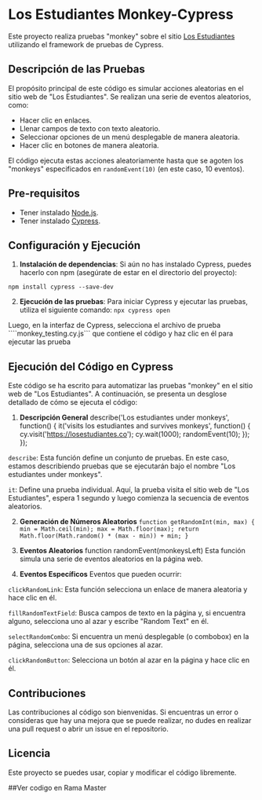 # Los Estudiantes Monkey-Cypress

Este proyecto realiza pruebas "monkey" sobre el sitio [Los Estudiantes](https://losestudiantes.co) utilizando el framework de pruebas de Cypress.

## Descripción de las Pruebas

El propósito principal de este código es simular acciones aleatorias en el sitio web de "Los Estudiantes". Se realizan una serie de eventos aleatorios, como:
- Hacer clic en enlaces.
- Llenar campos de texto con texto aleatorio.
- Seleccionar opciones de un menú desplegable de manera aleatoria.
- Hacer clic en botones de manera aleatoria.

El código ejecuta estas acciones aleatoriamente hasta que se agoten los "monkeys" especificados en `randomEvent(10)` (en este caso, 10 eventos).

## Pre-requisitos

- Tener instalado [Node.js](https://nodejs.org/).
- Tener instalado [Cypress](https://www.cypress.io/).

## Configuración y Ejecución

1. **Instalación de dependencias**: Si aún no has instalado Cypress, puedes hacerlo con npm (asegúrate de estar en el directorio del proyecto):

```npm install cypress --save-dev```

2. **Ejecución de las pruebas**: Para iniciar Cypress y ejecutar las pruebas, utiliza el siguiente comando:
```npx cypress open```

Luego, en la interfaz de Cypress, selecciona el archivo de prueba ````monkey_testing.cy.js``` que contiene el código y haz clic en él para ejecutar las prueba

## Ejecución del Código en Cypress
Este código se ha escrito para automatizar las pruebas "monkey" en el sitio web de "Los Estudiantes". A continuación, se presenta un desglose detallado de cómo se ejecuta el código:

1. **Descripción General**
describe('Los estudiantes under monkeys', function() {
    it('visits los estudiantes and survives monkeys', function() {
        cy.visit('https://losestudiantes.co');
        cy.wait(1000);
        randomEvent(10);
    });
});

`describe`: Esta función define un conjunto de pruebas. En este caso, estamos describiendo pruebas que se ejecutarán bajo el nombre "Los estudiantes under monkeys".

`it`: Define una prueba individual. Aquí, la prueba visita el sitio web de "Los Estudiantes", espera 1 segundo y luego comienza la secuencia de eventos aleatorios.

2. **Generación de Números Aleatorios**
` function getRandomInt(min, max) {
    min = Math.ceil(min);
    max = Math.floor(max);
    return Math.floor(Math.random() * (max - min)) + min;
} `

3. **Eventos Aleatorios**
function randomEvent(monkeysLeft)
Esta función simula una serie de eventos aleatorios en la página web.

4. **Eventos Específicos**
Eventos que pueden ocurrir:

`clickRandomLink`: Esta función selecciona un enlace de manera aleatoria y hace clic en él.

`fillRandomTextField`: Busca campos de texto en la página y, si encuentra alguno, selecciona uno al azar y escribe "Random Text" en él.

`selectRandomCombo`: Si encuentra un menú desplegable (o combobox) en la página, selecciona una de sus opciones al azar.

`clickRandomButton`: Selecciona un botón al azar en la página y hace clic en él.



## Contribuciones
Las contribuciones al código son bienvenidas. Si encuentras un error o consideras que hay una mejora que se puede realizar, no dudes en realizar una pull request o abrir un issue en el repositorio.

## Licencia
Este proyecto se puedes usar, copiar y modificar el código libremente.

##Ver codigo en Rama Master 
